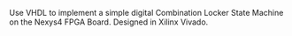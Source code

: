 Use VHDL to implement a simple digital Combination Locker State Machine on the Nexys4 FPGA Board. Designed in Xilinx Vivado.